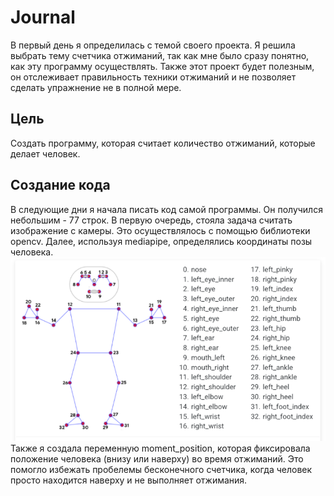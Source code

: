 # Journal
В первый день я определилась с темой своего проекта. Я решила выбрать тему счетчика отжиманий, так как мне было сразу понятно, как эту программу осуществлять.
Также этот проект будет полезным, он отслеживает правильность техники отжиманий и не позволяет сделать упражнение не в полной мере.
## Цель
Создать программу, которая считает количество отжиманий, которые делает человек.
## Создание кода
В следующие дни я начала писать код самой программы. Он получился небольшим - 77 строк. 
В первую очередь, стояла задача считать изображение с камеры. Это осуществлялось с помощью библиотеки opencv. Далее, используя mediapipe, определялись координаты позы человека.\
![alt text](1.png "точки") \
Также я создала переменную moment_position, которая фиксировала положение человека (внизу или наверху) во время отжиманий. Это помогло избежать пробелемы бесконечного счетчика, когда человек просто находится наверху и не выполняет отжимания. 
